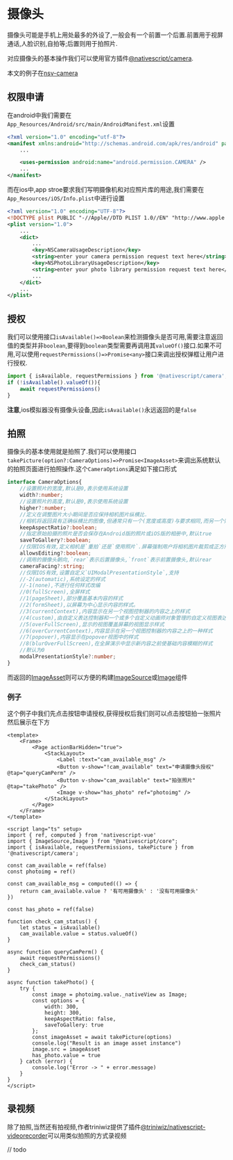 # 摄像头

摄像头可能是手机上用处最多的外设了,一般会有一个前置一个后置.前置用于视屏通话,人脸识别,自拍等;后置则用于拍照片.

对应摄像头的基本操作我们可以使用官方插件[@nativescript/camera](https://docs.nativescript.org/plugins/camera).

本文的例子在[nsv-camera](https://github.com/hsz1273327/TutorialForFront-EndWeb/tree/nsv-camera)

## 权限申请

在android中我们需要在`App_Resources/Android/src/main/AndroidManifest.xml`设置

```xml
<?xml version="1.0" encoding="utf-8"?>
<manifest xmlns:android="http://schemas.android.com/apk/res/android" package="__PACKAGE__">
    ...

    <uses-permission android:name="android.permission.CAMERA" />
    ...
</manifest>
```

而在ios中,app stroe要求我们写明摄像机和对应照片库的用途,我们需要在`App_Resources/iOS/Info.plist`中进行设置

```xml
<?xml version="1.0" encoding="UTF-8"?>
<!DOCTYPE plist PUBLIC "-//Apple//DTD PLIST 1.0//EN" "http://www.apple.com/DTDs/PropertyList-1.0.dtd">
<plist version="1.0">
    ...
    <dict>
        ...
        <key>NSCameraUsageDescription</key>
        <string>enter your camera permission request text here</string>
        <key>NSPhotoLibraryUsageDescription</key>
        <string>enter your photo library permission request text here</string>
        ...
    </dict>
    ...
</plist>
```

## 授权

我们可以使用接口`isAvailable()=>Boolean`来检测摄像头是否可用,需要注意返回值的类型并非`boolean`,要得到`boolean`类型需要再调用其`valueOf()`接口.如果不可用,可以使用`requestPermissions()=>Promise<any>`接口来调出授权弹框让用户进行授权.

```ts
import { isAvailable, requestPermissions } from '@nativescript/camera';
if (!isAvailable().valueOf()){
    await requestPermissions()
}
```

**注意**,ios模拟器没有摄像头设备,因此`isAvailable()`永远返回的是`false`

## 拍照

摄像头的基本使用就是拍照了.我们可以使用接口`takePicture(option?:CameraOptions)=>Promise<ImageAsset>`来调出系统默认的拍照页面进行拍照操作.这个`CameraOptions`满足如下接口形式

```ts
interface CameraOptions{
    //设置照片的宽度,默认是0,表示使用系统设置
    width?:number; 
    //设置照片的高度,默认是0,表示使用系统设置
    higher?:number; 
    //定义在调整图片大小期间是否应保持相机图片纵横比.
    //相机将返回具有正确纵横比的图像,但通常只有一个(宽度或高度)与要求相同,而另一个则是按比例计算出来的大小,默认true
    keepAspectRatio?:boolean;
    //指定原始拍摄的照片是否会保存在Android版的照片或iOS版的相册中,默认true
    saveToGallery?:boolean;
    //仅限IOS有效,定义相机是`重拍`还是`使用照片`.屏幕强制用户将相机图片裁剪成正方形并可选择放大,默认false
    allowsEditing?:boolean;
    //调用的摄像头朝向,`rear`表示后置摄像头,`front`表示前置摄像头,默认rear
    cameraFacing?:string;
    //仅限IOS有效,设置自定义`UIModalPresentationStyle`,支持
    //-2(automatic),系统设定的样式
    //-1(none),不进行任何样式改编
    //0(fullScreen),全屏样式
    //1(pageSheet),部分覆盖基本内容的样式
    //2(formSheet),以屏幕为中心显示内容的样式。
    //3(currentContext),内容显示在另一个视图控制器的内容之上的样式
    //4(custom),由自定义表达控制器和一个或多个自定义动画师对象管理的自定义视图表达样式
    //5(overFullScreen),显示的视图覆盖屏幕的视图显示样式
    //6(overCurrentContext),内容显示在另一个视图控制器的内容之上的一种样式
    //7(popover),内容显示在popover视图中的样式
    //8(blurOverFullScreen),在全屏演示中显示新内容之前使基础内容模糊的样式
    //默认为0
    modalPresentationStyle?:number;
}
```

而返回的[ImageAsset](https://docs.nativescript.org/api/class/ImageAsset)则可以方便的构建[ImageSource](https://docs.nativescript.org/api/class/ImageSource#fromasset-1)或[Image](https://docs.nativescript.org/api/class/Image#src)组件

### 例子

这个例子中我们先点击按钮申请授权,获得授权后我们则可以点击按钮拍一张照片然后展示在下方

```vue
<template>
    <Frame>
        <Page actionBarHidden="true">
            <StackLayout>
                <Label :text="cam_available_msg" />
                <Button v-show="!cam_available" text="申请摄像头授权" @tap="queryCamPerm" />
                <Button v-show="cam_available" text="拍张照片" @tap="takePhoto" />
                <Image v-show="has_photo" ref="photoimg" />
            </StackLayout>
        </Page>
    </Frame>
</template>

<script lang="ts" setup>
import { ref, computed } from 'nativescript-vue'
import { ImageSource,Image } from "@nativescript/core";
import { isAvailable, requestPermissions, takePicture } from '@nativescript/camera';

const cam_available = ref(false)
const photoimg = ref()

const cam_available_msg = computed(() => {
    return cam_available.value ? '有可用摄像头' : '没有可用摄像头'
})

const has_photo = ref(false)

function check_cam_status() {
    let status = isAvailable()
    cam_available.value = status.valueOf()
}

async function queryCamPerm() {
    await requestPermissions()
    check_cam_status()
}

async function takePhoto() {
    try {
        const image = photoimg.value._nativeView as Image;
        const options = {
            width: 300,
            height: 300,
            keepAspectRatio: false,
            saveToGallery: true
        };
        const imageAsset = await takePicture(options)
        console.log("Result is an image asset instance")
        image.src = imageAsset
        has_photo.value = true
    } catch (error) {
        console.log("Error -> " + error.message)
    }
}
</script>

```

## 录视频

除了拍照,当然还有拍视频,作者triniwiz提供了插件[@triniwiz/nativescript-videorecorder](https://github.com/triniwiz/nativescript-videorecorder)可以用类似拍照的方式录视频

// todo
